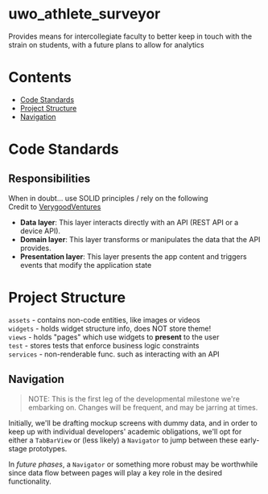 # uwo_athlete_surveyor

Provides means for intercollegiate faculty to better keep in touch with the strain on students, with a future plans to allow for analytics

# Contents
- [Code Standards](#code-standards)
- [Project Structure](#project-structure)
- [Navigation](#navigation)
<!-- - [Commits](Commits) -->

# Code Standards 
## Responsibilities
When in doubt... use SOLID principles / rely on the following<br>
Credit to [VerygoodVentures](https://verygood.ventures/blog/very-good-flutter-architecture) 
- **Data layer**: This layer interacts directly with an API (REST API or a device API).
- **Domain layer**: This layer transforms or manipulates the data that the API provides.
- **Presentation layer**: This layer presents the app content and triggers events that modify the application state

# Project Structure
`assets` - contains non-code entities, like images or videos<br>
`widgets` - holds widget structure info, does NOT store theme!<br>
`views` - holds "pages" which use widgets to **present** to the user<br>
`test` - stores tests that enforce business logic constraints<br>
`services` - non-renderable func. such as interacting with an API

## Navigation
> NOTE: This is the first leg of the developmental milestone we're embarking on.  Changes will be frequent, and may be jarring at times.

Initially, we'll be drafting mockup screens with dummy data, and in order to keep up with individual developers' academic obligations, we'll opt for either a `TabBarView` or (less likely) a `Navigator` to jump between these early-stage prototypes.

In *future phases*, a `Navigator` or something more robust may be worthwhile since data flow between pages will play a key role in the desired functionality.